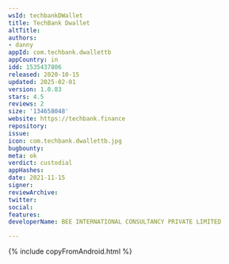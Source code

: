 ```yaml
---
wsId: techbankDWallet
title: TechBank Dwallet
altTitle: 
authors:
- danny
appId: com.techbank.dwallettb
appCountry: in
idd: 1535437806
released: 2020-10-15
updated: 2025-02-01
version: 1.0.83
stars: 4.5
reviews: 2
size: '134658048'
website: https://techbank.finance
repository: 
issue: 
icon: com.techbank.dwallettb.jpg
bugbounty: 
meta: ok
verdict: custodial
appHashes: 
date: 2021-11-15
signer: 
reviewArchive: 
twitter: 
social: 
features: 
developerName: BEE INTERNATIONAL CONSULTANCY PRIVATE LIMITED

---
```


{% include copyFromAndroid.html %}
